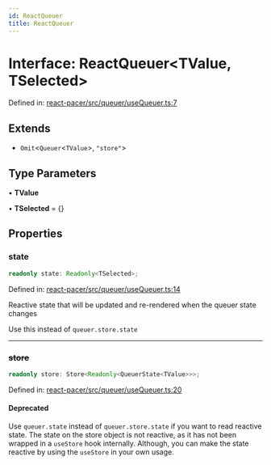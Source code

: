 ```yaml
---
id: ReactQueuer
title: ReactQueuer
---
```


<!-- DO NOT EDIT: this page is autogenerated from the type comments -->

# Interface: ReactQueuer\<TValue, TSelected\>

Defined in: [react-pacer/src/queuer/useQueuer.ts:7](https://github.com/TanStack/pacer/blob/main/packages/react-pacer/src/queuer/useQueuer.ts#L7)

## Extends

- `Omit`\<`Queuer`\<`TValue`\>, `"store"`\>

## Type Parameters

• **TValue**

• **TSelected** = \{\}

## Properties

### state

```ts
readonly state: Readonly<TSelected>;
```

Defined in: [react-pacer/src/queuer/useQueuer.ts:14](https://github.com/TanStack/pacer/blob/main/packages/react-pacer/src/queuer/useQueuer.ts#L14)

Reactive state that will be updated and re-rendered when the queuer state changes

Use this instead of `queuer.store.state`

***

### ~~store~~

```ts
readonly store: Store<Readonly<QueuerState<TValue>>>;
```

Defined in: [react-pacer/src/queuer/useQueuer.ts:20](https://github.com/TanStack/pacer/blob/main/packages/react-pacer/src/queuer/useQueuer.ts#L20)

#### Deprecated

Use `queuer.state` instead of `queuer.store.state` if you want to read reactive state.
The state on the store object is not reactive, as it has not been wrapped in a `useStore` hook internally.
Although, you can make the state reactive by using the `useStore` in your own usage.
